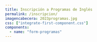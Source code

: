 ```yaml
---
title: Inscripción a Programas de Inglés
permalink: /inscripcion/
imagencabecera: 2023programas.jpg
css: ["integrate-first-component.css"]
components:
  - name: "form-programas"
---
```

